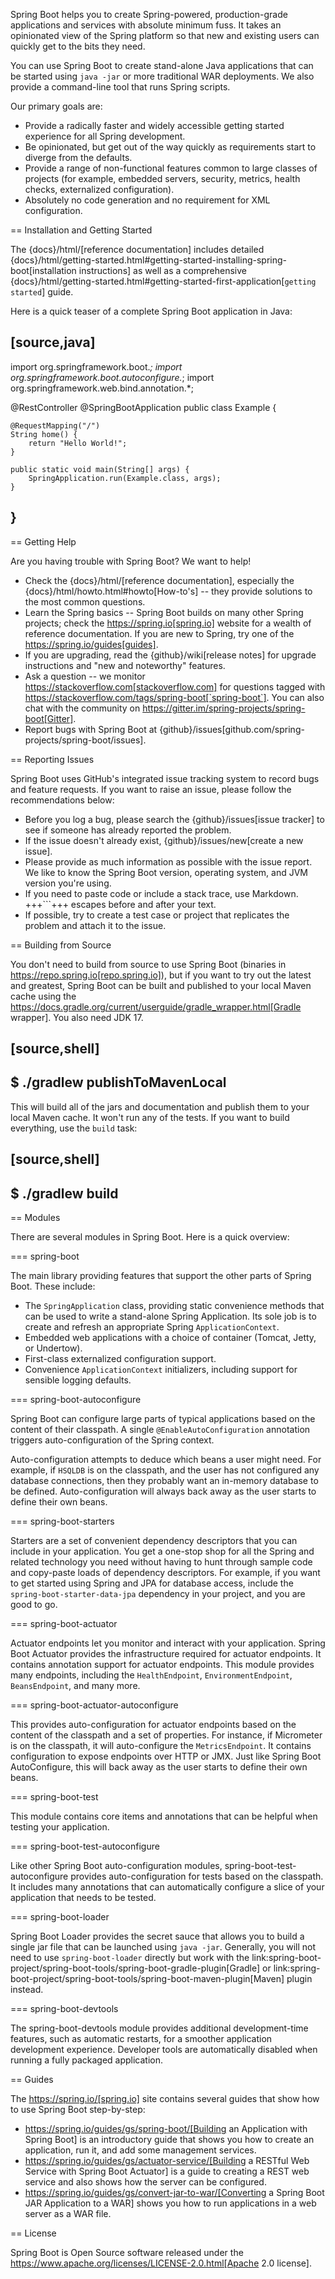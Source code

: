 Spring Boot helps you to create Spring-powered, production-grade applications and services with absolute minimum fuss.
It takes an opinionated view of the Spring platform so that new and existing users can quickly get to the bits they need.

You can use Spring Boot to create stand-alone Java applications that can be started using `java -jar` or more traditional WAR deployments.
We also provide a command-line tool that runs Spring scripts.

Our primary goals are:

* Provide a radically faster and widely accessible getting started experience for all Spring development.
* Be opinionated, but get out of the way quickly as requirements start to diverge from the defaults.
* Provide a range of non-functional features common to large classes of projects (for example, embedded servers, security, metrics, health checks, externalized configuration).
* Absolutely no code generation and no requirement for XML configuration.



== Installation and Getting Started

The {docs}/html/[reference documentation] includes detailed {docs}/html/getting-started.html#getting-started-installing-spring-boot[installation instructions] as well as a comprehensive {docs}/html/getting-started.html#getting-started-first-application[``getting started``] guide.

Here is a quick teaser of a complete Spring Boot application in Java:

[source,java]
----
import org.springframework.boot.*;
import org.springframework.boot.autoconfigure.*;
import org.springframework.web.bind.annotation.*;

@RestController
@SpringBootApplication
public class Example {

	@RequestMapping("/")
	String home() {
		return "Hello World!";
	}

	public static void main(String[] args) {
		SpringApplication.run(Example.class, args);
	}

}
----



== Getting Help

Are you having trouble with Spring Boot? We want to help!

* Check the {docs}/html/[reference documentation], especially the {docs}/html/howto.html#howto[How-to's] -- they provide solutions to the most common questions.
* Learn the Spring basics -- Spring Boot builds on many other Spring projects; check the https://spring.io[spring.io] website for a wealth of reference documentation.
  If you are new to Spring, try one of the https://spring.io/guides[guides].
* If you are upgrading, read the {github}/wiki[release notes] for upgrade instructions and "new and noteworthy" features.
* Ask a question -- we monitor https://stackoverflow.com[stackoverflow.com] for questions tagged with https://stackoverflow.com/tags/spring-boot[`spring-boot`].
  You can also chat with the community on https://gitter.im/spring-projects/spring-boot[Gitter].
* Report bugs with Spring Boot at {github}/issues[github.com/spring-projects/spring-boot/issues].



== Reporting Issues

Spring Boot uses GitHub's integrated issue tracking system to record bugs and feature requests.
If you want to raise an issue, please follow the recommendations below:

* Before you log a bug, please search the {github}/issues[issue tracker] to see if someone has already reported the problem.
* If the issue doesn't already exist, {github}/issues/new[create a new issue].
* Please provide as much information as possible with the issue report.
We like to know the Spring Boot version, operating system, and JVM version you're using.
* If you need to paste code or include a stack trace, use Markdown.
+++```+++ escapes before and after your text.
* If possible, try to create a test case or project that replicates the problem and attach it to the issue.



== Building from Source

You don't need to build from source to use Spring Boot (binaries in https://repo.spring.io[repo.spring.io]), but if you want to try out the latest and greatest, Spring Boot can be built and published to your local Maven cache using the https://docs.gradle.org/current/userguide/gradle_wrapper.html[Gradle wrapper].
You also need JDK 17.

[source,shell]
----
$ ./gradlew publishToMavenLocal
----

This will build all of the jars and documentation and publish them to your local Maven cache.
It won't run any of the tests.
If you want to build everything, use the `build` task:

[source,shell]
----
$ ./gradlew build
----



== Modules

There are several modules in Spring Boot. Here is a quick overview:



=== spring-boot

The main library providing features that support the other parts of Spring Boot. These include:

* The `SpringApplication` class, providing static convenience methods that can be used to write a stand-alone Spring Application.
  Its sole job is to create and refresh an appropriate Spring `ApplicationContext`.
* Embedded web applications with a choice of container (Tomcat, Jetty, or Undertow).
* First-class externalized configuration support.
* Convenience `ApplicationContext` initializers, including support for sensible logging defaults.



=== spring-boot-autoconfigure

Spring Boot can configure large parts of typical applications based on the content of their classpath.
A single `@EnableAutoConfiguration` annotation triggers auto-configuration of the Spring context.

Auto-configuration attempts to deduce which beans a user might need. For example, if `HSQLDB` is on the classpath, and the user has not configured any database connections, then they probably want an in-memory database to be defined.
Auto-configuration will always back away as the user starts to define their own beans.



=== spring-boot-starters

Starters are a set of convenient dependency descriptors that you can include in your application.
You get a one-stop shop for all the Spring and related technology you need without having to hunt through sample code and copy-paste loads of dependency descriptors.
For example, if you want to get started using Spring and JPA for database access, include the `spring-boot-starter-data-jpa` dependency in your project, and you are good to go.



=== spring-boot-actuator

Actuator endpoints let you monitor and interact with your application.
Spring Boot Actuator provides the infrastructure required for actuator endpoints.
It contains annotation support for actuator endpoints.
This module provides many endpoints, including the `HealthEndpoint`, `EnvironmentEndpoint`, `BeansEndpoint`, and many more.



=== spring-boot-actuator-autoconfigure

This provides auto-configuration for actuator endpoints based on the content of the classpath and a set of properties.
For instance, if Micrometer is on the classpath, it will auto-configure the `MetricsEndpoint`.
It contains configuration to expose endpoints over HTTP or JMX.
Just like Spring Boot AutoConfigure, this will back away as the user starts to define their own beans.



=== spring-boot-test

This module contains core items and annotations that can be helpful when testing your application.



=== spring-boot-test-autoconfigure

Like other Spring Boot auto-configuration modules, spring-boot-test-autoconfigure provides auto-configuration for tests based on the classpath.
It includes many annotations that can automatically configure a slice of your application that needs to be tested.



=== spring-boot-loader

Spring Boot Loader provides the secret sauce that allows you to build a single jar file that can be launched using `java -jar`.
Generally, you will not need to use `spring-boot-loader` directly but work with the link:spring-boot-project/spring-boot-tools/spring-boot-gradle-plugin[Gradle] or link:spring-boot-project/spring-boot-tools/spring-boot-maven-plugin[Maven] plugin instead.



=== spring-boot-devtools

The spring-boot-devtools module provides additional development-time features, such as automatic restarts, for a smoother application development experience.
Developer tools are automatically disabled when running a fully packaged application.



== Guides

The https://spring.io/[spring.io] site contains several guides that show how to use Spring Boot step-by-step:

* https://spring.io/guides/gs/spring-boot/[Building an Application with Spring Boot] is an introductory guide that shows you how to create an application, run it, and add some management services.
* https://spring.io/guides/gs/actuator-service/[Building a RESTful Web Service with Spring Boot Actuator] is a guide to creating a REST web service and also shows how the server can be configured.
* https://spring.io/guides/gs/convert-jar-to-war/[Converting a Spring Boot JAR Application to a WAR] shows you how to run applications in a web server as a WAR file.



== License

Spring Boot is Open Source software released under the https://www.apache.org/licenses/LICENSE-2.0.html[Apache 2.0 license].